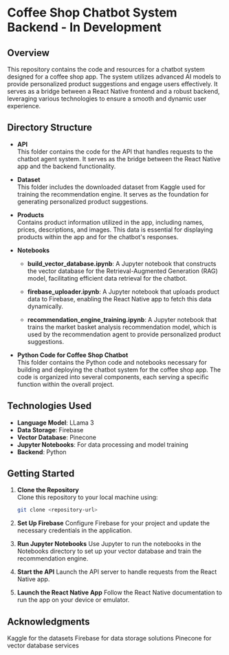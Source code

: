 # Coffee Shop Chatbot System Backend - In Development

## Overview

This repository contains the code and resources for a chatbot system designed for a coffee shop app. The system utilizes advanced AI models to provide personalized product suggestions and engage users effectively. It serves as a bridge between a React Native frontend and a robust backend, leveraging various technologies to ensure a smooth and dynamic user experience.

## Directory Structure

- **API**  
  This folder contains the code for the API that handles requests to the chatbot agent system. It serves as the bridge between the React Native app and the backend functionality.

- **Dataset**  
  This folder includes the downloaded dataset from Kaggle used for training the recommendation engine. It serves as the foundation for generating personalized product suggestions.

- **Products**  
  Contains product information utilized in the app, including names, prices, descriptions, and images. This data is essential for displaying products within the app and for the chatbot's responses.

- **Notebooks**  
  - **build_vector_database.ipynb**: A Jupyter notebook that constructs the vector database for the Retrieval-Augmented Generation (RAG) model, facilitating efficient data retrieval for the chatbot.
  
  - **firebase_uploader.ipynb**: A Jupyter notebook that uploads product data to Firebase, enabling the React Native app to fetch this data dynamically.
  
  - **recommendation_engine_training.ipynb**: A Jupyter notebook that trains the market basket analysis recommendation model, which is used by the recommendation agent to provide personalized product suggestions.

- **Python Code for Coffee Shop Chatbot**  
  This folder contains the Python code and notebooks necessary for building and deploying the chatbot system for the coffee shop app. The code is organized into several components, each serving a specific function within the overall project.

## Technologies Used

- **Language Model**: LLama 3
- **Data Storage**: Firebase
- **Vector Database**: Pinecone
- **Jupyter Notebooks**: For data processing and model training
- **Backend**: Python

## Getting Started

1. **Clone the Repository**  
   Clone this repository to your local machine using:
   ```bash
   git clone <repository-url>
2. **Set Up Firebase**
Configure Firebase for your project and update the necessary credentials in the application.

3. **Run Jupyter Notebooks**
Use Jupyter to run the notebooks in the Notebooks directory to set up your vector database and train the recommendation engine.

4. **Start the API**
Launch the API server to handle requests from the React Native app.

5. **Launch the React Native App**
Follow the React Native documentation to run the app on your device or emulator.

## Acknowledgments
Kaggle for the datasets
Firebase for data storage solutions
Pinecone for vector database services
